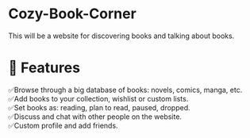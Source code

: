 # Cozy-Book-Corner

This will be a website for discovering books and talking about books.

# 🚀 Features
✅Browse through a big database of books: novels, comics, manga, etc.  
✅Add books to your collection, wishlist or custom lists.  
✅Set books as: reading, plan to read, paused, dropped.  
✅Discuss and chat with other people on the website.  
✅Custom profile and add friends.  
